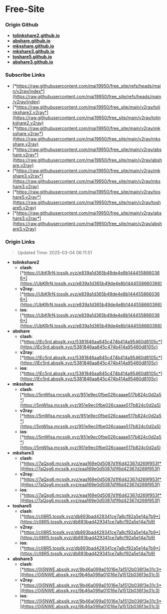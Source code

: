 # Free-Site

### Origin Github

- [**tolinkshare2.github.io**](https://github.com/tolinkshare2/tolinkshare2.github.io)
- [**abshare.github.io**](https://github.com/abshare/abshare.github.io)
- [**mksshare.github.io**](https://github.com/mksshare/mksshare.github.io)
- [**mkshare3.github.io**](https://github.com/mkshare3/mkshare3.github.io)
- [**toshare5.github.io**](https://github.com/toshare5/toshare5.github.io)
- [**abshare3.github.io**](https://github.com/abshare3/abshare3.github.io)

### Subscribe Links

- [*https://raw.githubusercontent.com/mai19950/free_site/refs/heads/main/v2ray/index*](https://raw.githubusercontent.com/mai19950/free_site/refs/heads/main/v2ray/index)
- [*https://raw.githubusercontent.com/mai19950/free_site/main/v2ray/tolinkshare2.v2ray*](https://raw.githubusercontent.com/mai19950/free_site/main/v2ray/tolinkshare2.v2ray)
- [*https://raw.githubusercontent.com/mai19950/free_site/main/v2ray/mksshare.v2ray*](https://raw.githubusercontent.com/mai19950/free_site/main/v2ray/mksshare.v2ray)
- [*https://raw.githubusercontent.com/mai19950/free_site/main/v2ray/abshare.v2ray*](https://raw.githubusercontent.com/mai19950/free_site/main/v2ray/abshare.v2ray)
- [*https://raw.githubusercontent.com/mai19950/free_site/main/v2ray/mkshare3.v2ray*](https://raw.githubusercontent.com/mai19950/free_site/main/v2ray/mkshare3.v2ray)
- [*https://raw.githubusercontent.com/mai19950/free_site/main/v2ray/toshare5.v2ray*](https://raw.githubusercontent.com/mai19950/free_site/main/v2ray/toshare5.v2ray)
- [*https://raw.githubusercontent.com/mai19950/free_site/main/v2ray/abshare3.v2ray*](https://raw.githubusercontent.com/mai19950/free_site/main/v2ray/abshare3.v2ray)

### Origin Links

> Updated Time: 2025-03-04 06:11:51

- **tolinkshare2**
  - **clash**: [*https://UbKRrN.tosslk.xyz/e839a1d365b49de4e8b1444558660366*](https://UbKRrN.tosslk.xyz/e839a1d365b49de4e8b1444558660366)
  - **v2ray**: [*https://UbKRrN.tosslk.xyz/e839a1d365b49de4e8b1444558660366*](https://UbKRrN.tosslk.xyz/e839a1d365b49de4e8b1444558660366)
  - **ios**: [*https://UbKRrN.tosslk.xyz/e839a1d365b49de4e8b1444558660366*](https://UbKRrN.tosslk.xyz/e839a1d365b49de4e8b1444558660366)
- **abshare**
  - **clash**: [*https://lEc5rd.absslk.xyz/5381846aa845c474b414a95460d8105c*](https://lEc5rd.absslk.xyz/5381846aa845c474b414a95460d8105c)
  - **v2ray**: [*https://lEc5rd.absslk.xyz/5381846aa845c474b414a95460d8105c*](https://lEc5rd.absslk.xyz/5381846aa845c474b414a95460d8105c)
  - **ios**: [*https://lEc5rd.absslk.xyz/5381846aa845c474b414a95460d8105c*](https://lEc5rd.absslk.xyz/5381846aa845c474b414a95460d8105c)
- **mksshare**
  - **clash**: [*https://5mWlsa.mcsslk.xyz/951e9ec0fbe026caaae517b824c0d2a5*](https://5mWlsa.mcsslk.xyz/951e9ec0fbe026caaae517b824c0d2a5)
  - **v2ray**: [*https://5mWlsa.mcsslk.xyz/951e9ec0fbe026caaae517b824c0d2a5*](https://5mWlsa.mcsslk.xyz/951e9ec0fbe026caaae517b824c0d2a5)
  - **ios**: [*https://5mWlsa.mcsslk.xyz/951e9ec0fbe026caaae517b824c0d2a5*](https://5mWlsa.mcsslk.xyz/951e9ec0fbe026caaae517b824c0d2a5)
- **mkshare3**
  - **clash**: [*https://7aQsg6.mcsslk.xyz/eaa169e0d5087d1f6d42367d269f953f*](https://7aQsg6.mcsslk.xyz/eaa169e0d5087d1f6d42367d269f953f)
  - **v2ray**: [*https://7aQsg6.mcsslk.xyz/eaa169e0d5087d1f6d42367d269f953f*](https://7aQsg6.mcsslk.xyz/eaa169e0d5087d1f6d42367d269f953f)
  - **ios**: [*https://7aQsg6.mcsslk.xyz/eaa169e0d5087d1f6d42367d269f953f*](https://7aQsg6.mcsslk.xyz/eaa169e0d5087d1f6d42367d269f953f)
- **toshare5**
  - **clash**: [*https://cII8R5.tosslk.xyz/db893bad429341ce7a8cf92a5e14a7b9*](https://cII8R5.tosslk.xyz/db893bad429341ce7a8cf92a5e14a7b9)
  - **v2ray**: [*https://cII8R5.tosslk.xyz/db893bad429341ce7a8cf92a5e14a7b9*](https://cII8R5.tosslk.xyz/db893bad429341ce7a8cf92a5e14a7b9)
  - **ios**: [*https://cII8R5.tosslk.xyz/db893bad429341ce7a8cf92a5e14a7b9*](https://cII8R5.tosslk.xyz/db893bad429341ce7a8cf92a5e14a7b9)
- **abshare3**
  - **clash**: [*https://0j5NWE.absslk.xyz/9b46a099a01016e7a1512b036f3e31c3*](https://0j5NWE.absslk.xyz/9b46a099a01016e7a1512b036f3e31c3)
  - **v2ray**: [*https://0j5NWE.absslk.xyz/9b46a099a01016e7a1512b036f3e31c3*](https://0j5NWE.absslk.xyz/9b46a099a01016e7a1512b036f3e31c3)
  - **ios**: [*https://0j5NWE.absslk.xyz/9b46a099a01016e7a1512b036f3e31c3*](https://0j5NWE.absslk.xyz/9b46a099a01016e7a1512b036f3e31c3)
